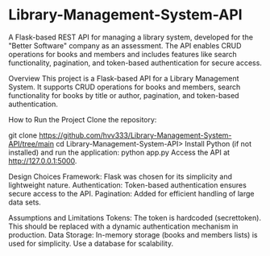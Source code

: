 # Library-Management-System-API
A Flask-based REST API for managing a library system, developed for the "Better Software" company as an assessment. The API enables CRUD operations for books and members and includes features like search functionality, pagination, and token-based authentication for secure access.

Overview
This project is a Flask-based API for a Library Management System. It supports CRUD operations for books and members, search functionality for books by title or author, pagination, and token-based authentication.

How to Run the Project
Clone the repository:

git clone <https://github.com/hvv333/Library-Management-System-API/tree/main>
cd Library-Management-System-API>
Install Python (if not installed) and run the application:
python app.py
Access the API at http://127.0.0.1:5000.

Design Choices
Framework: Flask was chosen for its simplicity and lightweight nature.
Authentication: Token-based authentication ensures secure access to the API.
Pagination: Added for efficient handling of large data sets.

Assumptions and Limitations
Tokens: The token is hardcoded (secrettoken). This should be replaced with a dynamic authentication mechanism in production.
Data Storage: In-memory storage (books and members lists) is used for simplicity. Use a database for scalability.
